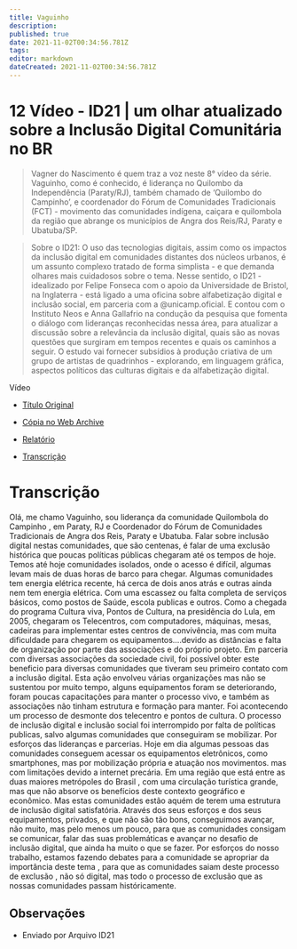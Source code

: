 ```yaml
---
title: Vaguinho
description: 
published: true
date: 2021-11-02T00:34:56.781Z
tags: 
editor: markdown
dateCreated: 2021-11-02T00:34:56.781Z
---
```


# 12 Vídeo - ID21 | um olhar atualizado sobre a Inclusão Digital Comunitária no BR

> Vagner do Nascimento é quem traz a voz neste 8° vídeo da série. Vaguinho, como é conhecido, é liderança no Quilombo da Independência (Paraty/RJ), também chamado de ‘Quilombo do Campinho’, e coordenador do Fórum de Comunidades Tradicionais (FCT) - movimento das comunidades indígena, caiçara e quilombola da região que abrange os municípios de Angra dos Reis/RJ, Paraty e Ubatuba/SP.  

> Sobre o ID21:
O uso das tecnologias digitais, assim como os impactos da inclusão digital em comunidades distantes dos núcleos urbanos, é um assunto complexo tratado de forma simplista - e que demanda olhares mais cuidadosos sobre o tema.
Nesse sentido, o ID21 - idealizado por Felipe Fonseca com o apoio da Universidade de Bristol, na Inglaterra - está ligado a uma oficina sobre alfabetização digital e inclusão social, em parceria com a @unicamp.oficial. E contou com o Instituto Neos e Anna Gallafrio na condução da pesquisa que fomenta o diálogo com lideranças reconhecidas nessa área, para atualizar a discussão sobre a relevância da inclusão digital, quais são as novas questões que surgiram em tempos recentes e quais os caminhos a seguir.
O estudo vai fornecer subsídios à produção criativa de um grupo de artistas de quadrinhos - explorando, em linguagem gráfica, aspectos políticos das culturas digitais e da alfabetização digital.  

Vídeo
 - [Título Original](https://www.youtube.com/watch?v=o0g3ya6pLtI)
 - [Cópia no Web Archive](https://archive.org/details/id21-videos/id21_vaguinho-nascimento.mov)

 - [Relatório](https://archive.org/details/ID21_0-5/video)
 - [Transcrição](https://archive.org/details/transcricoes-inclusao-digital-critical-data-comics/Transcricao-Vaguinho) 

# Transcrição
Olá, me chamo Vaguinho, sou liderança da comunidade Quilombola do Campinho , em Paraty, RJ e Coordenador do Fórum de Comunidades Tradicionais de Angra dos Reis, Paraty e Ubatuba.
Falar sobre inclusão digital nestas comunidades, que são centenas, é falar de uma exclusão histórica que poucas políticas públicas chegaram até os tempos de hoje.
Temos até hoje comunidades isolados, onde o acesso é difícil, algumas levam mais de duas horas de barco para chegar.
Algumas comunidades tem energia elétrica recente, há cerca de dois anos atrás e outras ainda nem tem energia elétrica.
Com uma escassez ou falta completa de serviços básicos, como postos de Saúde, escola publicas e outros.
Como a chegada do programa Cultura viva, Pontos de Cultura, na presidência do Lula, em 2005, chegaram os Telecentros, com computadores, máquinas, mesas, cadeiras para implementar estes centros de convivência, mas com muita dificuldade para chegarem os equipamentos….devido as distâncias e falta de organização por parte das associações e do próprio projeto.
Em parceria com diversas associações da sociedade civil, foi possível obter este beneficio para diversas comunidades que tiveram seu primeiro contato com a inclusão digital.
Esta ação envolveu várias organizações mas não se sustentou por muito tempo, alguns equipamentos foram se deteriorando, foram poucas capacitações para manter o processo vivo, e também as associações não tinham estrutura e formação para manter.
Foi acontecendo um processo de desmonte dos telecentro e pontos de cultura.
O processo de inclusão digital e inclusão social foi interrompido por falta de políticas publicas, salvo algumas comunidades que conseguiram se mobilizar. Por esforços das lideranças e parcerias.
Hoje em dia algumas pessoas das comunidades conseguem acessar os equipamentos eletrônicos, como smartphones, mas por mobilização própria e atuação nos movimentos.
mas com limitações devido a internet precária.
Em uma região que está entre as duas maiores metrópoles do Brasil , com uma circulação turística grande, mas que não absorve os benefícios deste contexto geográfico e econômico.
Mas estas comunidades estão aquém de terem uma estrutura de inclusão digital satisfatória. 
Através dos seus esforços e dos seus equipamentos, privados, e que não são tão bons, conseguimos avançar, não muito, mas pelo menos um pouco, para que as comunidades consigam se comunicar, falar das suas problemáticas e avançar no desafio de inclusão digital, que ainda ha muito o que se fazer.
Por esforços do nosso trabalho, estamos fazendo debates para a comunidade se apropriar da importância deste tema , para que as comunidades saiam deste processo de exclusão , não só digital, mas todo o processo de exclusão que as nossas comunidades passam históricamente.

## Observações

- Enviado por Arquivo ID21
